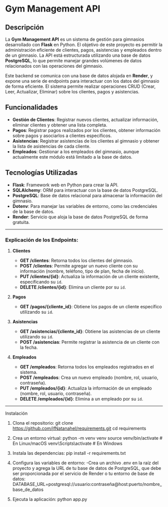 # Gym Management API

## Descripción

La **Gym Management API** es un sistema de gestión para gimnasios desarrollado con **Flask** en Python. El objetivo de este proyecto es permitir la administración eficiente de clientes, pagos, asistencias y empleados dentro de un gimnasio. La API está estructurada utilizando una base de datos **PostgreSQL**, lo que permite manejar grandes volúmenes de datos relacionados con las operaciones del gimnasio.

Este backend se comunica con una base de datos alojada en **Render**, y expone una serie de endpoints para interactuar con los datos del gimnasio de forma eficiente. El sistema permite realizar operaciones CRUD (Crear, Leer, Actualizar, Eliminar) sobre los clientes, pagos y asistencias.

## Funcionalidades

- **Gestión de Clientes**: Registrar nuevos clientes, actualizar información, eliminar clientes y obtener una lista completa.
- **Pagos**: Registrar pagos realizados por los clientes, obtener información sobre pagos y asociarlos a clientes específicos.
- **Asistencias**: Registrar asistencias de los clientes al gimnasio y obtener la lista de asistencias de cada cliente.
- **Empleados**: Gestionar a los empleados del gimnasio, aunque actualmente este módulo está limitado a la base de datos.

## Tecnologías Utilizadas

- **Flask**: Framework web en Python para crear la API.
- **SQLAlchemy**: ORM para interactuar con la base de datos PostgreSQL.
- **PostgreSQL**: Base de datos relacional para almacenar la información del gimnasio.
- **Dotenv**: Para manejar las variables de entorno, como las credenciales de la base de datos.
- **Render**: Servicio que aloja la base de datos PostgreSQL de forma gratuita.


---

### Explicación de los Endpoints:

1. **Clientes**
   - **GET /clientes**: Retorna todos los clientes del gimnasio.
   - **POST /clientes**: Permite agregar un nuevo cliente con su información (nombre, teléfono, tipo de plan, fecha de inicio).
   - **PUT /clientes/{id}**: Actualiza la información de un cliente existente, especificando su `id`.
   - **DELETE /clientes/{id}**: Elimina un cliente por su `id`.

2. **Pagos**
   - **GET /pagos/{cliente_id}**: Obtiene los pagos de un cliente específico utilizando su `id`.

3. **Asistencias**
   - **GET /asistencias/{cliente_id}**: Obtiene las asistencias de un cliente utilizando su `id`.
   - **POST /asistencias**: Permite registrar la asistencia de un cliente con la fecha.

4. **Empleados**
   - **GET /empleados**: Retorna todos los empleados registrados en el sistema.
   - **POST /empleados**: Crea un nuevo empleado (nombre, rol, usuario, contraseña).
   - **PUT /empleados/{id}**: Actualiza la información de un empleado (nombre, rol, usuario, contraseña).
   - **DELETE /empleados/{id}**: Elimina a un empleado por su `id`.

---

Instalación
1. Clona el repositorio:
git clone https://github.com/jfNatanahel/requirements.git
cd requirements

2. Crea un entorno virtual:
python -m venv venv
source venv/bin/activate  # En Linux/macOS
venv\Scripts\activate  # En Windows

3. Instala las dependencias:
pip install -r requirements.txt

4. Configura las variables de entorno:
-Crea un archivo .env en la raíz del proyecto y agrega la URL de tu base de datos de PostgreSQL, que debe ser proporcionada por el servicio de Render o tu entorno de base de datos:
DATABASE_URL=postgresql://usuario:contraseña@host:puerto/nombre_base_de_datos

5. Ejecuta la aplicación:
python app.py

